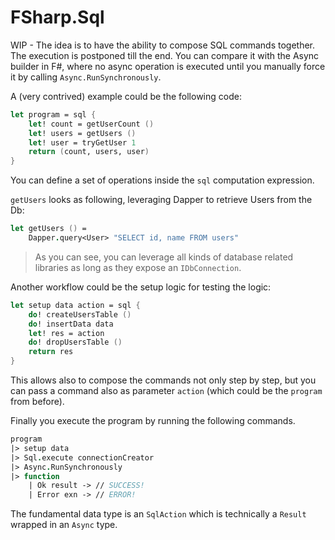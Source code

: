 # FSharp.Sql

WIP - The idea is to have the ability to compose SQL commands together.  
The execution is postponed till the end. You can compare it with the Async builder in F#, where no async operation is executed until you manually force it by calling `Async.RunSynchronously`.

A (very contrived) example could be the following code:

```fsharp
let program = sql {
    let! count = getUserCount ()
    let! users = getUsers ()
    let! user = tryGetUser 1
    return (count, users, user)
}
````

You can define a set of operations inside the `sql` computation expression.

`getUsers` looks as following, leveraging Dapper to retrieve Users from the Db:

```fsharp
let getUsers () =
    Dapper.query<User> "SELECT id, name FROM users"
```

> As you can see, you can leverage all kinds of database related libraries as long as they expose an `IDbConnection`.

Another workflow could be the setup logic for testing the logic:

```fsharp
let setup data action = sql {
    do! createUsersTable ()
    do! insertData data
    let! res = action
    do! dropUsersTable ()
    return res
}
```

This allows also to compose the commands not only step by step, but you can pass a command also as parameter `action` (which could be the `program` from before).

Finally you execute the program by running the following commands.

```fsharp
program
|> setup data
|> Sql.execute connectionCreator
|> Async.RunSynchronously
|> function
    | Ok result -> // SUCCESS!
    | Error exn -> // ERROR!
```

The fundamental data type is an `SqlAction` which is technically a `Result` wrapped in an `Async` type.
